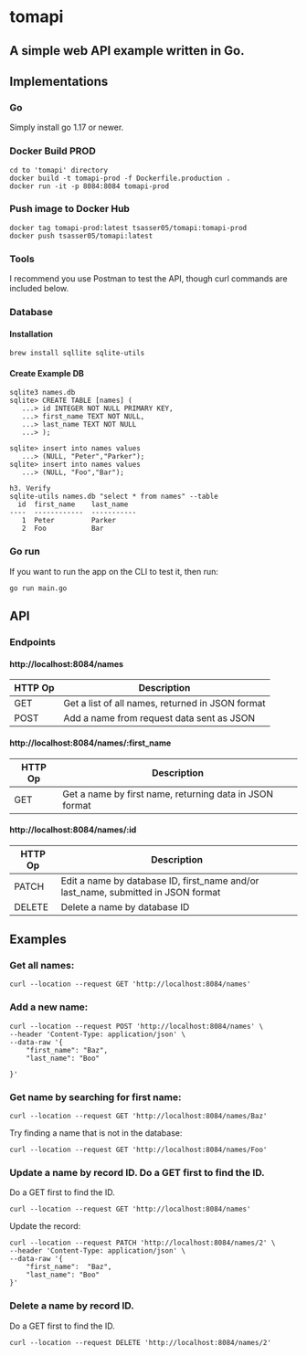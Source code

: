 # tomapi

## A simple web API example written in Go.


## Implementations

### Go
Simply install go 1.17 or newer.

### Docker Build PROD
```
cd to 'tomapi' directory
docker build -t tomapi-prod -f Dockerfile.production .
docker run -it -p 8084:8084 tomapi-prod
```
### Push image to Docker Hub
```
docker tag tomapi-prod:latest tsasser05/tomapi:tomapi-prod
docker push tsasser05/tomapi:latest
```
### Tools
I recommend you use Postman to test the API, though curl commands are included below.

### Database

#### Installation
```
brew install sqllite sqlite-utils
```

#### Create Example DB
```
sqlite3 names.db
sqlite> CREATE TABLE [names] (
   ...> id INTEGER NOT NULL PRIMARY KEY,
   ...> first_name TEXT NOT NULL,
   ...> last_name TEXT NOT NULL
   ...> );

sqlite> insert into names values
   ...> (NULL, "Peter","Parker");
sqlite> insert into names values
   ...> (NULL, "Foo","Bar");

h3. Verify
sqlite-utils names.db "select * from names" --table
  id  first_name    last_name
----  ------------  -----------
   1  Peter         Parker
   2  Foo           Bar
```

### Go run
If you want to run the app on the CLI to test it, then run:
```
go run main.go
```

## API

### Endpoints

#### http://localhost:8084/names

| HTTP Op | Description |
| --- | --- |
| GET | Get a list of all names, returned in JSON format |
| POST | Add a name from request data sent as JSON |

#### http://localhost:8084/names/:first_name

| HTTP Op | Description |
| --- | --- |
| GET | Get a name by first name, returning data in JSON format |

#### http://localhost:8084/names/:id

| HTTP Op | Description |
| --- | --- |
| PATCH | Edit a name by database ID, first_name and/or last_name, submitted in JSON format |
| DELETE | Delete a name by database ID |

## Examples

### Get all names:
```
curl --location --request GET 'http://localhost:8084/names'
```

### Add a new name:
```
curl --location --request POST 'http://localhost:8084/names' \
--header 'Content-Type: application/json' \
--data-raw '{
    "first_name": "Baz",
    "last_name": "Boo"

}'
```

### Get name by searching for first name:
```
curl --location --request GET 'http://localhost:8084/names/Baz'
```
Try finding a name that is not in the database:
```
curl --location --request GET 'http://localhost:8084/names/Foo'
```

### Update a name by record ID.  Do a GET first to find the ID.
Do a GET first to find the ID.
```
curl --location --request GET 'http://localhost:8084/names'
```

Update the record:
```
curl --location --request PATCH 'http://localhost:8084/names/2' \
--header 'Content-Type: application/json' \
--data-raw '{
    "first_name":  "Baz",
    "last_name": "Boo"
}'
```

### Delete a name by record ID.
Do a GET first to find the ID.
```
curl --location --request DELETE 'http://localhost:8084/names/2'
```
